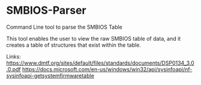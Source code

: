# SMBIOS-Parser
Command Line tool to parse the SMBIOS Table

This tool enables the user to view the raw SMBIOS table of data, and it creates a table of structures that exist within the table.

Links:  
<https://www.dmtf.org/sites/default/files/standards/documents/DSP0134_3.0.0.pdf>
<https://docs.microsoft.com/en-us/windows/win32/api/sysinfoapi/nf-sysinfoapi-getsystemfirmwaretable>
